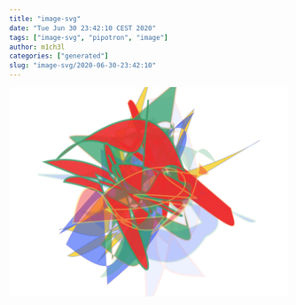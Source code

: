 ```yaml
---
title: "image-svg"
date: "Tue Jun 30 23:42:10 CEST 2020"
tags: ["image-svg", "pipotron", "image"]
author: m1ch3l
categories: ["generated"]
slug: "image-svg/2020-06-30-23:42:10"
---
```


![](image.svg)
